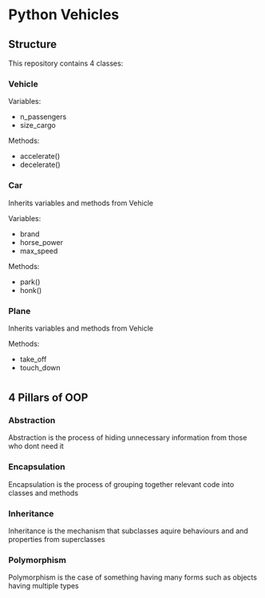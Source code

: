 # Python Vehicles

## Structure
This repository contains 4 classes:

### Vehicle 
Variables:
- n_passengers
- size_cargo

Methods:
- accelerate()
- decelerate()

### Car
Inherits variables and methods from Vehicle

Variables:
- brand
- horse_power
- max_speed

Methods:
- park()
- honk()

### Plane
Inherits variables and methods from Vehicle

Methods:
- take_off
- touch_down

#

## 4 Pillars of OOP

### Abstraction
Abstraction is the process of hiding unnecessary information from those who dont need it

### Encapsulation
Encapsulation is the process of grouping together relevant code into classes and methods

### Inheritance
Inheritance is the mechanism that subclasses aquire behaviours and and properties from superclasses

### Polymorphism
Polymorphism is the case of something having many forms such as objects having multiple types
